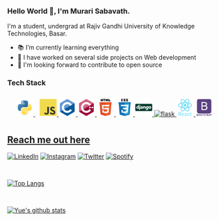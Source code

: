 ### Hello World 👋, I'm **Murari Sabavath**.

I'm a student, undergrad at Rajiv Gandhi University of Knowledge Technologies, Basar.

- 📚 I’m currently learning everything
- 🐝 I have worked on several side projects on Web development
- 🌱 I'm looking forward to contribute to open source



### Tech Stack
<p align="left" style="padding: 10px"> 
  <a href="https://www.python.org" target="_blank" style="padding: 10px"> 
    <img src="https://raw.githubusercontent.com/devicons/devicon/master/icons/python/python-original.svg" alt="python" width="40" height="40"/> 
  </a> 
  <a href="https://developer.mozilla.org/en-US/docs/Web/JavaScript" target="_blank"> 
   <img src="https://raw.githubusercontent.com/devicons/devicon/master/icons/javascript/javascript-original.svg" alt="javascript" width="40" height="40"/> 
 </a>
 <a href="https://www.cprogramming.com/" target="_blank"> 
   <img src="https://raw.githubusercontent.com/devicons/devicon/master/icons/c/c-original.svg" alt="c" width="40" height="40"/> 
 </a>
  <a href="https://www.w3schools.com/cpp/" target="_blank"> 
    <img src="https://raw.githubusercontent.com/devicons/devicon/master/icons/cplusplus/cplusplus-original.svg" alt="cplusplus" width="40" height="40"/>
 </a>
  <a href="https://www.w3.org/html/" target="_blank"> 
   <img src="https://raw.githubusercontent.com/devicons/devicon/master/icons/html5/html5-original-wordmark.svg" alt="html5" width="40" height="40"/> 
   </a> 
  <a href="https://www.w3schools.com/css/" target="_blank"> 
    <img src="https://raw.githubusercontent.com/devicons/devicon/master/icons/css3/css3-original-wordmark.svg" alt="css3" width="40" height="40"/> 
  </a> 
  <a href="https://www.djangoproject.com/" target="_blank"> 
    <img src="https://raw.githubusercontent.com/devicons/devicon/master/icons/django/django-original.svg" alt="django" width="40" height="40"/> 
  </a> 
  <a href="https://flask.palletsprojects.com/" target="_blank"> 
    <img src="https://www.vectorlogo.zone/logos/pocoo_flask/pocoo_flask-icon.svg" alt="flask" width="40" height="40"/> 
  </a> 
   <a href="https://reactjs.org/" target="_blank"> 
     <img src="https://raw.githubusercontent.com/devicons/devicon/master/icons/react/react-original-wordmark.svg" alt="react" width="40" height="40"/> 
<!--    </a> 
    <a href="https://www.mysql.com/" target="_blank"> 
     <img src="https://raw.githubusercontent.com/devicons/devicon/master/icons/mysql/mysql-original-wordmark.svg" alt="mysql" width="40" height="40"/> 
   </a>  -->
<!--    <a href="https://www.oracle.com/" target="_blank"> 
     <img src="https://raw.githubusercontent.com/devicons/devicon/master/icons/oracle/oracle-original.svg" alt="oracle" width="40" height="40"/> 
   </a>  -->
<!--    <a href="https://www.postgresql.org" target="_blank"> 
     <img src="https://raw.githubusercontent.com/devicons/devicon/master/icons/postgresql/postgresql-original-wordmark.svg" alt="postgresql" width="40" height="40"/> 
   </a> -->
  <a href="https://getbootstrap.com" target="_blank"> 
    <img src="https://raw.githubusercontent.com/devicons/devicon/master/icons/bootstrap/bootstrap-plain-wordmark.svg" alt="bootstrap" width="40" height="40"/> </a>
  <a href="https://git-scm.com/" target="_blank"> 
<!--     <img src="https://www.vectorlogo.zone/logos/git-scm/git-scm-icon.svg" alt="git" width="40" height="40"/>
   </a> 
   <a href="https://heroku.com" target="_blank"> 
     <img src="https://www.vectorlogo.zone/logos/heroku/heroku-icon.svg" alt="heroku" width="40" height="40"/> 
   </a>  
   <a href="https://postman.com" target="_blank"> 
     <img src="https://www.vectorlogo.zone/logos/getpostman/getpostman-icon.svg" alt="postman" width="40" height="40"/> 
   </a>  -->
 </p>  
     


 ## Reach me out here
  <a href="https://www.linkedin.com/in/murarisabavath" target="_blank"><img src="https://img.shields.io/badge/LinkedIn-%230077B5.svg?&style=flat-square&logo=linkedin&logoColor=white" alt="LinkedIn"></a>
  <a href="https://www.instagram.com/murari_sabavath" target="_blank"><img src="https://img.shields.io/badge/Instagram-%23E4405F.svg?&style=flat-square&logo=instagram&logoColor=white" alt="Instagram"></a>
  <a href="https://twitter.com/MurariSabavath_" target="_blank"><img src="https://img.shields.io/badge/Twitter-%230077B5.svg?&style=flat-square&logo=twitter&logoColor=white" alt="Twitter"></a>
  <a href="https://open.spotify.com/user/9jazq70v6bxhbij6wdqdmjcew" target="_blank"><img src="https://img.shields.io/badge/Spotify-%231ED760.svg?&style=flat-square&logo=spotify&logoColor=white" alt="Spotify"></a>

</br>

  
[![Top Langs](https://github-readme-stats.vercel.app/api/top-langs/?username=MurariSabavath&theme=material-palenight&hide=Jupyter&layout=compact)](https://github.com/anuraghazra/github-readme-stats)

</br>

[![Yue's github stats](https://github-readme-stats.vercel.app/api?username=MurariSabavath&theme=material-palenight&count_private=true&hide=contribs)](https://github.com/anuraghazra/github-readme-stats)


  
      
